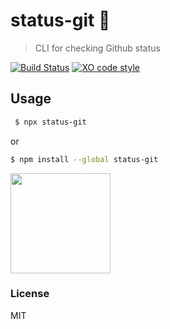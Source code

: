 # status-git 🐙

> CLI for checking Github status

[![Build Status](https://travis-ci.org/xxczaki/fastic.svg?branch=master)](https://travis-ci.org/xxczaki/fastic) 
[![XO code style](https://img.shields.io/badge/code_style-XO-5ed9c7.svg)](https://github.com/xojs/xo) 

## Usage
```bash
 $ npx status-git
```
or
```bash
$ npm install --global status-git
```

<a href="https://www.patreon.com/akepinski">
	<img src="https://c5.patreon.com/external/logo/become_a_patron_button@2x.png" width="160">
</a>

### License

MIT
